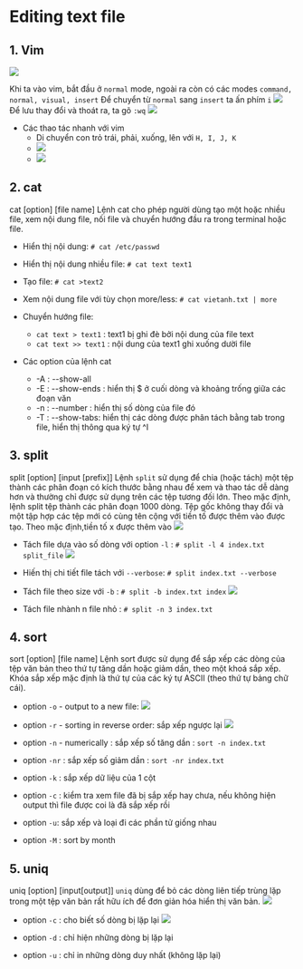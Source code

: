 # Editing text file
## 1. Vim

![](https://f5-zpcloud.zdn.vn/244505860166009097/9acd3e063ee7f1b9a8f6.jpg)

Khi ta vào vim, bắt đầu ở `normal` mode, ngoài ra còn có các modes `command, normal, visual, insert` 
Để chuyển từ `normal` sang `insert` ta ấn phím `i`
![](https://f6-zpcloud.zdn.vn/6395813378241601477/e1a876c53024ff7aa635.jpg)
Để lưu thay đổi và thoát ra, ta gõ `:wq`
![](https://f6-zpcloud.zdn.vn/3372666385101743784/ab6b81effa0e35506c1f.jpg)

* Các thao tác nhanh với vim
  * Di chuyển con trỏ trái, phải, xuống, lên với `H, I, J, K`
  * ![](https://f5-zpcloud.zdn.vn/6734083358683781907/5bf4c1bbb75a7804214b.jpg)
  * ![](https://f6-zpcloud.zdn.vn/2795200162416617138/b456491621f7eea9b7e6.jpg)
 
 
## 2. cat
cat [option] [file name]
Lệnh cat cho phép người dùng tạo một hoặc nhiều file, xem nội dung file, nối file và chuyển hướng đầu ra trong terminal hoặc file.
* Hiển thị nội dung: `# cat /etc/passwd`
* Hiển thị nội dung nhiều file: `# cat text text1`
* Tạo file: `# cat >text2`
* Xem nội dung file với tùy chọn more/less: `# cat vietanh.txt | more`
* Chuyển hướng file:
  * `cat text > text1` : text1 bị ghi đè bởi nội dung của file text
  * `cat text >> text1` : nội dung của text1 ghi xuống dười file 
 
* Các option của lệnh cat
  * -A : --show-all
  * -E : --show-ends : hiển thị $ ở cuối dòng và khoảng trống giữa các đoạn văn
  * -n : --number : hiển thị số dòng của file đó
  * -T : --show-tabs: hiển thị các dòng được phân tách bằng tab trong file, hiển thị thông qua ký tự ^I


## 3. split
split [option] [input [prefix]]
Lệnh `split` sử dụng để chia (hoặc tách) một tệp thành các phân đoạn có kích thước bằng nhau để xem và thao tác dễ dàng hơn và thường chỉ được sử dụng trên các tệp tương đối lớn. Theo mặc định, lệnh split tệp thành các phân đoạn 1000 dòng. Tệp gốc không thay đổi và một tập hợp các tệp mới có cùng tên cộng với tiền tố được thêm vào được tạo. Theo mặc định,tiền tố x được thêm vào
![](https://f6-zpcloud.zdn.vn/1064357205992230921/99d5d3dee03e2f60762f.jpg)

* Tách file dựa vào số dòng với option `-l` : `# split -l 4 index.txt split_file`
  ![](https://f5-zpcloud.zdn.vn/6626187084901925440/68d06f4737a7f8f9a1b6.jpg)

* Hiến thị chi tiết file tách với `--verbose`: `# split index.txt --verbose`

* Tách file theo size với `-b` : `# split -b index.txt index`
  ![](https://f5-zpcloud.zdn.vn/6719076830640647971/1be01027afc7609939d6.jpg)

* Tách file nhành n file nhỏ : `# split -n 3 index.txt`

## 4. sort
sort [option] [file name]
Lệnh sort được sử dụng để sắp xếp các dòng của tệp văn bản theo thứ tự tăng dần hoặc giảm dần, theo một khoá sắp xếp. Khóa sắp xếp mặc định là thứ tự của các ký tự ASCII (theo thứ tự bảng chữ cái).

* option `-o` - output to a new file:
  ![](https://f6-zpcloud.zdn.vn/5556538597578206951/2835c58f226fed31b47e.jpg)

* option `-r` - sorting in reverse order: sắp xếp ngược lại
  ![](https://f6-zpcloud.zdn.vn/3259948770550786173/2395d8d5c93606685f27.jpg)

* option `-n` - numerically : sắp xếp số tăng dần : `sort -n index.txt`
* option `-nr` : sắp xếp số giảm dần : `sort -nr index.txt`
* option `-k` : sắp xếp dữ liệu của 1 cột
* option `-c` : kiểm tra xem file đã bị sắp xếp hay chưa, nếu không hiện output thì file được coi là đã sắp xếp rồi 
* option `-u`: sắp xếp và loại đi các phần tử giống nhau
* option `-M` : sort by month


## 5. uniq
uniq [option] [input[output]]
`uniq` dùng để bỏ các dòng liên tiếp trùng lặp trong một tệp văn bản rất hữu ích để đơn giản hóa hiển thị văn bản.
![](https://f5-zpcloud.zdn.vn/3462309147255511007/78d1abedcf0e0050591f.jpg)

* option `-c` : cho biết số dòng bị lặp lại
  ![](https://f6-zpcloud.zdn.vn/8981235003454679815/9ba8ab4e3badf4f3adbc.jpg)

* option `-d` : chỉ hiện những dòng bị lặp lại
* option `-u` : chỉ in những dòng duy nhất (không lặp lại)





